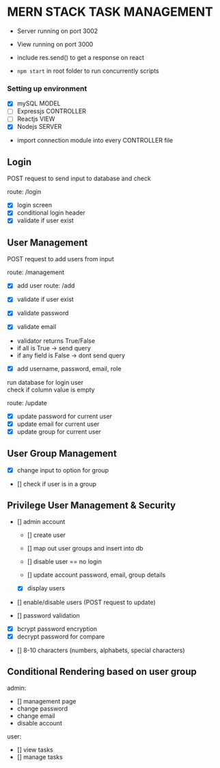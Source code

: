 <h1>MERN STACK TASK MANAGEMENT</h1>

- Server running on port 3002
- View running on port 3000
- include res.send() to get a response on react

- `npm start` in root folder to run concurrently scripts

<h3>Setting up environment</h3>

- [x] mySQL MODEL
- [ ] Expressjs CONTROLLER
- [ ] Reactjs VIEW
- [x] Nodejs SERVER

- import connection module into every CONTROLLER file

<h2>Login</h2> 
POST request to send input to database and check

route: /login

- [x] login screen
- [x] conditional login header
- [x] validate if user exist

<h2>User Management</h2>
POST request to add users from input

route: /management

- [x] add user route: /add
- [x] validate if user exist

- [x] validate password
- [x] validate email
- validator returns True/False
- if all is True -> send query
- if any field is False -> dont send query

- [x] add username, password, email, role

run database for login user  
check if column value is empty

route: /update

- [x] update password for current user
- [x] update email for current user
- [x] update group for current user

<h2>User Group Management</h2>

- [x] change input to option for group
- [] check if user is in a group

<h2>Privilege User Management & Security</h2>

- [] admin account

  - [] create user
  - [] map out user groups and insert into db

  - [] disable user == no login
  - [] update account password, email, group details
  - [x] display users

- [] enable/disable users (POST request to update)
- [] password validation
- [x] bcrypt password encryption
- [x] decrypt password for compare
- [] 8-10 characters (numbers, alphabets, special characters)

<h2>Conditional Rendering based on user group</h2>

admin:

- [] management page
- change password
- change email
- disable account

user:

- [] view tasks
- [] manage tasks
